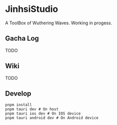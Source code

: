# JinhsiStudio

A ToolBox of Wuthering Waves. Working in progess.

## Gacha Log

TODO


## Wiki

TODO

## Develop


```shell
pnpm install
pnpm tauri dev # On host
pnpm tauri ios dev # On IOS device
pnpm tauri android dev # On Android device
```